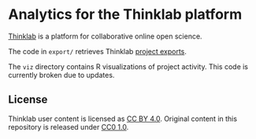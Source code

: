 # Analytics for the Thinklab platform

[Thinklab](https://thinklab.com/) is a platform for collaborative online open science.

The code in `export/` retrieves Thinklab [project exports](https://thinklab.com/discussion/discussion-summary-statistics-for-illustrating-project-impact/191#4).

The `viz` directory contains R visualizations of project activity. This code is currently broken due to updates.

## License

Thinklab user content is licensed as [CC BY 4.0](https://creativecommons.org/licenses/by/4.0/ "Creative Commons · Attribution 4.0 International"). Original content in this repository is released under [CC0 1.0](https://creativecommons.org/publicdomain/zero/1.0/ "Creative Commons · CC0 1.0 Universal · Public Domain Dedication").
